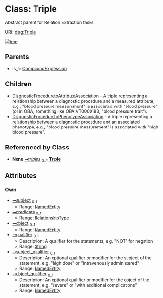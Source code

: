 
# Class: Triple


Abstract parent for Relation Extraction tasks

URI: [diag:Triple](http://w3id.org/ontogpt/diagnostic_procedure/Triple)


[![img](https://yuml.me/diagram/nofunky;dir:TB/class/[NamedEntity]<object_qualifier%200..1-%20[Triple&#124;qualifier:string%20%3F],[NamedEntity]<subject_qualifier%200..1-%20[Triple],[NamedEntity]<object%200..1-%20[Triple],[RelationshipType]<predicate%200..1-%20[Triple],[NamedEntity]<subject%200..1-%20[Triple],[TextWithTriples]++-%20triples%200..*>[Triple],[Triple]^-[DiagnosticProceduretoPhenotypeAssociation],[Triple]^-[DiagnosticProceduretoAttributeAssociation],[CompoundExpression]^-[Triple],[TextWithTriples],[RelationshipType],[NamedEntity],[DiagnosticProceduretoPhenotypeAssociation],[DiagnosticProceduretoAttributeAssociation],[CompoundExpression])](https://yuml.me/diagram/nofunky;dir:TB/class/[NamedEntity]<object_qualifier%200..1-%20[Triple&#124;qualifier:string%20%3F],[NamedEntity]<subject_qualifier%200..1-%20[Triple],[NamedEntity]<object%200..1-%20[Triple],[RelationshipType]<predicate%200..1-%20[Triple],[NamedEntity]<subject%200..1-%20[Triple],[TextWithTriples]++-%20triples%200..*>[Triple],[Triple]^-[DiagnosticProceduretoPhenotypeAssociation],[Triple]^-[DiagnosticProceduretoAttributeAssociation],[CompoundExpression]^-[Triple],[TextWithTriples],[RelationshipType],[NamedEntity],[DiagnosticProceduretoPhenotypeAssociation],[DiagnosticProceduretoAttributeAssociation],[CompoundExpression])

## Parents

 *  is_a: [CompoundExpression](CompoundExpression.md)

## Children

 * [DiagnosticProceduretoAttributeAssociation](DiagnosticProceduretoAttributeAssociation.md) - A triple representing a relationship between a diagnostic procedure and a measured attribute, e.g., "blood pressure measurement" is associated with "blood pressure" (or in OBA, something like OBA:VT0000183, "blood pressure trait").
 * [DiagnosticProceduretoPhenotypeAssociation](DiagnosticProceduretoPhenotypeAssociation.md) - A triple representing a relationship between a diagnostic procedure and an associated phenotype, e.g., "blood pressure measurement" is associated with "high blood pressure".

## Referenced by Class

 *  **None** *[➞triples](textWithTriples__triples.md)*  <sub>0..\*</sub>  **[Triple](Triple.md)**

## Attributes


### Own

 * [➞subject](triple__subject.md)  <sub>0..1</sub>
     * Range: [NamedEntity](NamedEntity.md)
 * [➞predicate](triple__predicate.md)  <sub>0..1</sub>
     * Range: [RelationshipType](RelationshipType.md)
 * [➞object](triple__object.md)  <sub>0..1</sub>
     * Range: [NamedEntity](NamedEntity.md)
 * [➞qualifier](triple__qualifier.md)  <sub>0..1</sub>
     * Description: A qualifier for the statements, e.g. "NOT" for negation
     * Range: [String](types/String.md)
 * [➞subject_qualifier](triple__subject_qualifier.md)  <sub>0..1</sub>
     * Description: An optional qualifier or modifier for the subject of the statement, e.g. "high dose" or "intravenously administered"
     * Range: [NamedEntity](NamedEntity.md)
 * [➞object_qualifier](triple__object_qualifier.md)  <sub>0..1</sub>
     * Description: An optional qualifier or modifier for the object of the statement, e.g. "severe" or "with additional complications"
     * Range: [NamedEntity](NamedEntity.md)
